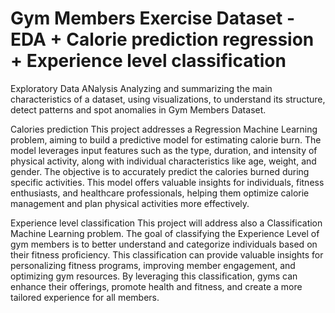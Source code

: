 # Gym Members Exercise Dataset - EDA + Calorie prediction regression + Experience level classification

Exploratory Data ANalysis
Analyzing and summarizing the main characteristics of a dataset, using visualizations, to understand its structure, detect patterns and spot anomalies in Gym  Members Dataset.

Calories prediction
This project addresses a Regression Machine Learning problem, aiming to build a predictive model for estimating calorie burn. The model leverages input features such as the type, duration, and intensity of physical activity, along with individual characteristics like age, weight, and gender. The objective is to accurately predict the calories burned during specific activities. This model offers valuable insights for individuals, fitness enthusiasts, and healthcare professionals, helping them optimize calorie management and plan physical activities more effectively.

Experience level classification
This project will address also a Classification Machine Learning problem. The goal of classifying the Experience Level of gym members is to better understand and categorize individuals based on their fitness proficiency. This classification can provide valuable insights for personalizing fitness programs, improving member engagement, and optimizing gym resources. By leveraging this classification, gyms can enhance their offerings, promote health and fitness, and create a more tailored experience for all members.
